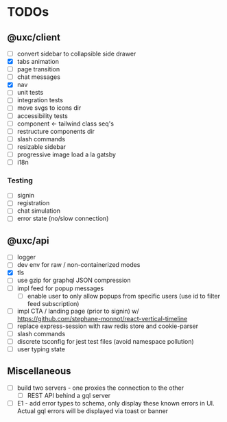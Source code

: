 # TODOs

## @uxc/client

- [ ] convert sidebar to collapsible side drawer
- [x] tabs animation
- [ ] page transition
- [ ] chat messages
- [x] nav
- [ ] unit tests
- [ ] integration tests
- [ ] move svgs to icons dir
- [ ] accessibility tests
- [ ] component <- tailwind class seq's
- [ ] restructure components dir
- [ ] slash commands
- [ ] resizable sidebar
- [ ] progressive image load a la gatsby
- [ ] i18n

### Testing

- [ ] signin
- [ ] registration
- [ ] chat simulation
- [ ] error state (no/slow connection)

## @uxc/api

- [ ] logger
- [ ] dev env for raw / non-containerized modes
- [x] tls
- [ ] use gzip for graphql JSON compression
- [ ] impl feed for popup messages
  - [ ] enable user to only allow popups from specific users
  (use id to filter feed subscription)
- [ ] impl CTA / landing page (prior to signin) w/ https://github.com/stephane-monnot/react-vertical-timeline
- [ ] replace express-session with raw redis store and cookie-parser
- [ ] slash commands
- [ ] discrete tsconfig for jest test files (avoid namespace pollution)
- [ ] user typing state

## Miscellaneous

- [ ] build two servers - one proxies the connection to the other
  - [ ] REST API behind a gql server
- [ ] E1 - add error types to schema, only display these known errors in UI. Actual gql errors will be displayed via toast or banner
